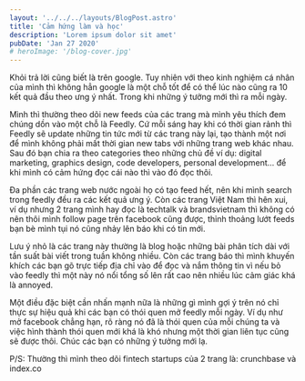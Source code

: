 ```yaml
---
layout: '../../../layouts/BlogPost.astro'
title: 'Cảm hứng làm và học'
description: 'Lorem ipsum dolor sit amet'
pubDate: 'Jan 27 2020'
# heroImage: '/blog-cover.jpg'
---
```


Khỏi trả lời cũng biết là trên google. Tuy nhiên với theo kinh nghiệm cá nhân của mình thì không
hẳn google là một chỗ tốt để có thể lúc nào cũng ra 10 kết quả đầu theo ưng ý
nhất. Trong khi những ý tưởng mới thì ra mỗi ngày.

Mình thì thường theo dõi new feeds của các trang mà mình yêu thích đem chúng dồn vào một chỗ là Feedly. Cứ mỗi sáng hay khi có thời gian rảnh thì Feedly sẽ update những tin tức mới từ các trang này lại, tạo thành một nơi để mình không phải mất thời gian new tabs với những trang web khác nhau. Sau đó bạn chia ra theo categories theo những chủ đề ví dụ: digital marketing, graphics design, code developers, personal development… để khi mình có cảm hứng đọc cái nào thì vào đó đọc thôi.

Đa phần các trang web nước ngoài họ có tạo feed hết, nên khi mình search trong
feedly đều ra các kết quả ưng ý. Còn các trang Việt Nam thì hên xui, ví dụ
nhưng 2 trang mình hay đọc là techtalk và brandsvietnam thì không có nên thôi
mình follow page trên facebook cũng được, thỉnh thoảng lướt feeds bạn bè mình
tụi nó cũng nhảy lên báo khi có tin mới.

Lưu ý nhỏ là các trang này thường là blog hoặc những bài phân tích dài với tần suất bài viết
trong tuần không nhiều. Còn các trang báo thì mình khuyến khích các bạn gõ trực
tiếp địa chỉ vào để đọc và nắm thông tin vì nếu bỏ vào feedly thì một này nó
nổi tổng số lên rất cao nên nhiều lúc cảm giác khá là annoyed.

Một điều đặc biệt cần nhấn mạnh nữa là những gì mình gợi ý trên nó chỉ thực sự hiệu quả khi các
bạn có thói quen mở feedly mỗi ngày. Ví dụ như mở facebook chẳng hạn, rõ ràng
nó đã là thói quen của mỗi chúng ta và việc hình thành thói quen mới khá là khó
nhưng một thời gian liên tục cũng sẽ được thôi. Chúc các bạn có những ý tưởng
mới lạ.

P/S: Thường thì mình theo dõi fintech startups của 2 trang là: crunchbase và index.co
